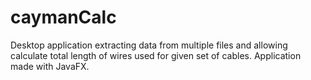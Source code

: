 # caymanCalc
Desktop application extracting data from multiple files and allowing calculate total length of wires used for given set of cables. Application
made with JavaFX.
